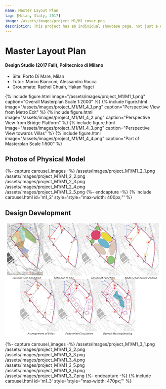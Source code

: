 ```yaml
---
name: Master Layout Plan
tag: [Milan, Italy, 2017]
image: /assets/images/project_M1/M1_cover.png
description: This project has an individual showcase page, not just a direct link to the project site or repo. Now you have more space to describe your awesome project!
---
```


# Master Layout Plan

#### Design Studio (2017 Fall), Politecnico di Milano 

+ Site: Porto Di Mare, Milan
+ Tutor: Marco Bianconi, Alessandro Rocca
+ Groupmate: Rachel Chuah, Hakan Yagci

{% include figure.html image="/assets/images/project_M1/M1_1.png" caption="Overall Masterplan Scale 1:2000" %}
{% include figure.html image="/assets/images/project_M1/M1_4_1.png" caption="Perspective View from Metro Exit" %}
{% include figure.html image="/assets/images/project_M1/M1_4_2.png" caption="Perspective View from Bridge Platform" %}
{% include figure.html image="/assets/images/project_M1/M1_4_3.png" caption="Perspective View towards Villas" %}
{% include figure.html image="/assets/images/project_M1/M1_4_4.png" caption="Part of Masterplan Scale 1:500" %}

## Photos of Physical Model

{%- capture carousel_images -%}
/assets/images/project_M1/M1_2_1.png
/assets/images/project_M1/M1_2_2.png
/assets/images/project_M1/M1_2_3.png
/assets/images/project_M1/M1_2_4.png
/assets/images/project_M1/M1_2_5.png
{%- endcapture -%}
{% include carousel.html id='m1_2' style='style="max-width: 400px;"' %}

## Design Development

![Loading](/assets/images/project_M1/M1_3_0.png "Design development")

{%- capture carousel_images -%}
/assets/images/project_M1/M1_3_1.png
/assets/images/project_M1/M1_3_2.png
/assets/images/project_M1/M1_3_3.png
/assets/images/project_M1/M1_3_4.png
/assets/images/project_M1/M1_3_5.png
/assets/images/project_M1/M1_3_6.png
/assets/images/project_M1/M1_3_7.png
{%- endcapture -%}
{% include carousel.html id='m1_3' style='style="max-width: 470px;"' %}

